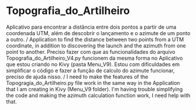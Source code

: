 # Topografia_do_Artilheiro
Aplicativo para encontrar a distância entre dois pontos a partir de uma coordenada UTM, além de descobrir o lançamento e o azimute de um ponto a outro. / Application to find the distance between two points from a UTM coordinate, in addition to discovering the launch and the azimuth from one point to another.
Preciso fazer com que as funcionalidades do arquivo Topografia_do_Artilheiro_V4.py funcionem da mesma forma no Aplicativo que estou criando no Kivy (pasta Menu_V9). Estou com dificuldades em simplificar o código e fazer a função de calculo do azimute funcionar, preciso de ajuda nisso. / I need to make the features of the Topogragia_do_Artilheiro.py file work in the same way in the Application that I am creating in Kivy (Menu_V9 folder). I'm having trouble simplifying the code and making the azimuth calculation function work, I need help with that.
